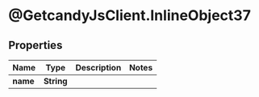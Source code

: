 # @GetcandyJsClient.InlineObject37

## Properties

Name | Type | Description | Notes
------------ | ------------- | ------------- | -------------
**name** | **String** |  | 


